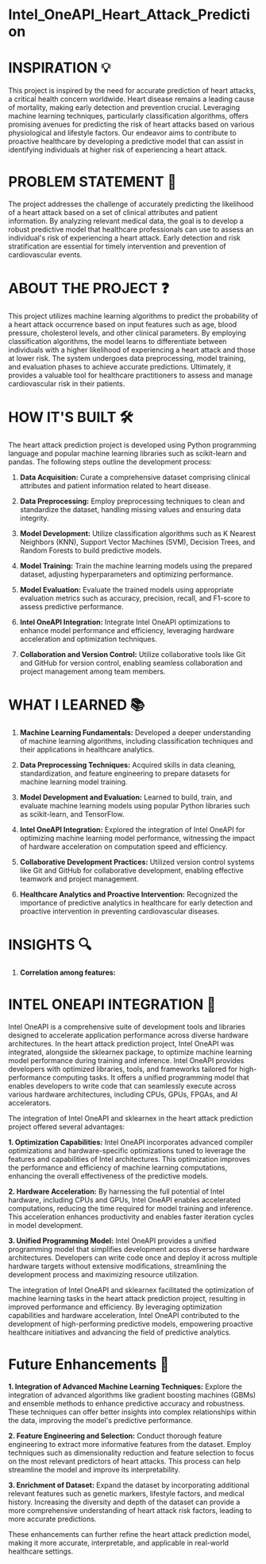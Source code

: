 # Intel_OneAPI_Heart_Attack_Prediction

# INSPIRATION 💡

This project is inspired by the need for accurate prediction of heart attacks, a critical health concern worldwide. Heart disease remains a leading cause of mortality, making early detection and prevention crucial. Leveraging machine learning techniques, particularly classification algorithms, offers promising avenues for predicting the risk of heart attacks based on various physiological and lifestyle factors. Our endeavor aims to contribute to proactive healthcare by developing a predictive model that can assist in identifying individuals at higher risk of experiencing a heart attack.

# PROBLEM STATEMENT 🎯

The project addresses the challenge of accurately predicting the likelihood of a heart attack based on a set of clinical attributes and patient information. By analyzing relevant medical data, the goal is to develop a robust predictive model that healthcare professionals can use to assess an individual's risk of experiencing a heart attack. Early detection and risk stratification are essential for timely intervention and prevention of cardiovascular events.

# ABOUT THE PROJECT ❓

This project utilizes machine learning algorithms to predict the probability of a heart attack occurrence based on input features such as age, blood pressure, cholesterol levels, and other clinical parameters. By employing classification algorithms, the model learns to differentiate between individuals with a higher likelihood of experiencing a heart attack and those at lower risk. The system undergoes data preprocessing, model training, and evaluation phases to achieve accurate predictions. Ultimately, it provides a valuable tool for healthcare practitioners to assess and manage cardiovascular risk in their patients.

# HOW IT'S BUILT 🛠️

The heart attack prediction project is developed using Python programming language and popular machine learning libraries such as scikit-learn and pandas. The following steps outline the development process:

1. **Data Acquisition:** Curate a comprehensive dataset comprising clinical attributes and patient information related to heart disease.

2. **Data Preprocessing:** Employ preprocessing techniques to clean and standardize the dataset, handling missing values and ensuring data integrity.

3. **Model Development:** Utilize classification algorithms such as K Nearest Neighbors (KNN), Support Vector Machines (SVM), Decision Trees, and Random Forests to build predictive models.

4. **Model Training:** Train the machine learning models using the prepared dataset, adjusting hyperparameters and optimizing performance.

5. **Model Evaluation:** Evaluate the trained models using appropriate evaluation metrics such as accuracy, precision, recall, and F1-score to assess predictive performance.

6. **Intel OneAPI Integration:** Integrate Intel OneAPI optimizations to enhance model performance and efficiency, leveraging hardware acceleration and optimization techniques.

7. **Collaboration and Version Control:** Utilize collaborative tools like Git and GitHub for version control, enabling seamless collaboration and project management among team members.


# WHAT I LEARNED 📚


1. **Machine Learning Fundamentals:** Developed a deeper understanding of machine learning algorithms, including classification techniques and their applications in healthcare analytics.

2. **Data Preprocessing Techniques:** Acquired skills in data cleaning, standardization, and feature engineering to prepare datasets for machine learning model training.

3. **Model Development and Evaluation:** Learned to build, train, and evaluate machine learning models using popular Python libraries such as scikit-learn, and TensorFlow.

4. **Intel OneAPI Integration:** Explored the integration of Intel OneAPI for optimizing machine learning model performance, witnessing the impact of hardware acceleration on computation speed and efficiency.

5. **Collaborative Development Practices:** Utilized version control systems like Git and GitHub for collaborative development, enabling effective teamwork and project management.

6. **Healthcare Analytics and Proactive Intervention:** Recognized the importance of predictive analytics in healthcare for early detection and proactive intervention in preventing cardiovascular diseases.

# INSIGHTS 🔍

1. **Correlation among features:**

# INTEL ONEAPI INTEGRATION 🔵

Intel OneAPI is a comprehensive suite of development tools and libraries designed to accelerate application performance across diverse hardware architectures. In the heart attack prediction project, Intel OneAPI was integrated, alongside the sklearnex package, to optimize machine learning model performance during training and inference. Intel OneAPI provides developers with optimized libraries, tools, and frameworks tailored for high-performance computing tasks. It offers a unified programming model that enables developers to write code that can seamlessly execute across various hardware architectures, including CPUs, GPUs, FPGAs, and AI accelerators.

The integration of Intel OneAPI and sklearnex in the heart attack prediction project offered several advantages:

**1. Optimization Capabilities:** Intel OneAPI incorporates advanced compiler optimizations and hardware-specific optimizations tuned to leverage the features and capabilities of Intel architectures. This optimization improves the performance and efficiency of machine learning computations, enhancing the overall effectiveness of the predictive models.

**2. Hardware Acceleration:** By harnessing the full potential of Intel hardware, including CPUs and GPUs, Intel OneAPI enables accelerated computations, reducing the time required for model training and inference. This acceleration enhances productivity and enables faster iteration cycles in model development.

**3. Unified Programming Model:** Intel OneAPI provides a unified programming model that simplifies development across diverse hardware architectures. Developers can write code once and deploy it across multiple hardware targets without extensive modifications, streamlining the development process and maximizing resource utilization.

The integration of Intel OneAPI and sklearnex facilitated the optimization of machine learning tasks in the heart attack prediction project, resulting in improved performance and efficiency. By leveraging optimization capabilities and hardware acceleration, Intel OneAPI contributed to the development of high-performing predictive models, empowering proactive healthcare initiatives and advancing the field of predictive analytics.

# Future Enhancements 🚀

**1. Integration of Advanced Machine Learning Techniques:** Explore the integration of advanced algorithms like gradient boosting machines (GBMs) and ensemble methods to enhance predictive accuracy and robustness. These techniques can offer better insights into complex relationships within the data, improving the model's predictive performance.

**2. Feature Engineering and Selection:** Conduct thorough feature engineering to extract more informative features from the dataset. Employ techniques such as dimensionality reduction and feature selection to focus on the most relevant predictors of heart attacks. This process can help streamline the model and improve its interpretability.

**3. Enrichment of Dataset:** Expand the dataset by incorporating additional relevant features such as genetic markers, lifestyle factors, and medical history. Increasing the diversity and depth of the dataset can provide a more comprehensive understanding of heart attack risk factors, leading to more accurate predictions.

These enhancements can further refine the heart attack prediction model, making it more accurate, interpretable, and applicable in real-world healthcare settings.
